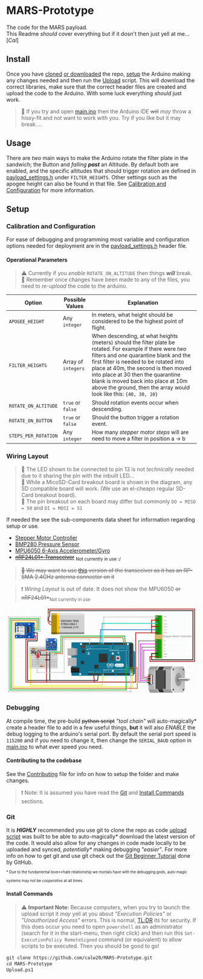 # MARS-Prototype

The code for the MARS payload.  
This Readme _should_ cover everything but if it dosn't then just yell at me... [_Cal_]

## Install

Once you have [cloned](#git) [or downloaded](https://github.com/calw20/MARS-Prototype/archive/master.zip)  the repo, [setup](#setup) the Arduino making any changes needed and then run the [Upload](Upload.ps1) script. This will download the correct libraries, make sure that the correct header files are created and upload the code to the Arduino.
With some luck everything _should_ just work.

>:notebook_with_decorative_cover: If you try and open [main.ino](main.ino) then the Arduino IDE ~~will~~ _may_ throw a hissy-fit and not want to work with you. Try if you like but it may break....

## Usage

There are _two_ main ways to make the Arduino rotate the filter plate in the sandwich; the Button and _falling **past**_ an Altitude. By default both are enabled, and the specific altitudes that should trigger rotation are defined in [payload_settings.h](payload_settings.h)  under `FILTER_HEIGHTS`. Other settings such as the apogee height can also be found in that file. See [Calibration and Configuration](#Calibration-and-Configuration) for more information.

## Setup

### Calibration and Configuration

For ease of debugging and programming most variable and configuration options needed for deployment are in the [payload_settings.h](payload_settings.h) header file.

#### Operational Parameters

>:warning: Currently if you _enable_ `ROTATE_ON_ALTITUDE` then things **_will_** break.  
>:notebook_with_decorative_cover: Remember once changes have been made to any of the files, you need to _re-upload_ the code to the arduino.

|       Option       |  Possible Values  |Explanation|
|--------------------|-------------------|-|
|`APOGEE_HEIGHT`     |Any `integer`      |In meters, what height should be considered to be the highest point of flight.|
|`FILTER_HEIGHTS`    |Array of `integers`|When descending, at what heights (meters) should the filter plate be rotated. For example if there were _two_ filters and _one_ quarantine blank and the first filter is needed to be rotated into place at 40m, the second is then moved into place at 30 then the quarantine blank is moved back into place at 10m above the ground, then the array would look like this: `{40, 30, 10}`|
|`ROTATE_ON_ALTITUDE`|`true` or `false`  |Should rotation events occur when descending.|
|`ROTATE_ON_BUTTON`  |`true` or `false`  |Should the button trigger a rotation event.|
|`STEPS_PER_ROTATION`|Any `integer`      |How many _stepper motor steps_ will are need to move a filter in position a -> b|

### Wiring Layout

>:notebook_with_decorative_cover: The LED shown to be connected to pin 13 is not _technically_ needed due to it sharing the pin with the inbuilt LED...  
>:notebook_with_decorative_cover: While a MicoSD-Card breakout board is shown in the diagram, any SD compatible board will work. (We use an el-cheapo regular SD-Card breakout board).  
>:closed_book: The pin breakout on each board may differ but commonly `DO = MISO = 50` and `DI = MOSI = 51`

If needed the see the sub-components data sheet for information regarding setup or use.

* [Stepper Motor Controller](https://wiki.dfrobot.com/TB6600_Stepper_Motor_Driver_SKU__DRI0043)
* [BMP280 Pressure Sensor](https://learn.adafruit.com/adafruit-bmp280-barometric-pressure-plus-temperature-sensor-breakout/arduino-test)
* [MPU6050 6-Axis Accelerometer/Gyro ](https://www.dfrobot.com/product-880.html)
* ~~[nRF24L01+ Transceiver](https://www.sparkfun.com/products/691)~~ <sub>Not currently in use :/</sub>
>~~:orange_book: We may want to use [this](https://www.sparkfun.com/products/705) version of the transceiver as it has an RP-SMA 2.4GHz antenna connector on it~~

>:heavy_exclamation_mark: *Wiring Layout* is out of date. It does not show the MPU6050 ~~or nRF24L01+~~<sub>Not currently in use</sub>

![Wiring Layout](Wiring_Layout.png)

### Debugging

At compile time, the pre-build ~~python script~~ _"tool chain"_ will auto-magically* create a header file to add in a few useful things, **but** it will also _ENABLE_ the debug logging to the arduino's serial port. By default the serial port speed is `115200` and if you need to change it, then change the `SERIAL_BAUD` option in [main.ino](main.ino) to what ever speed you need.

#### Contributing to the codebase

See the [Contributing](CONTRIBUTING.md) file for info on how to setup the folder and make changes.
>:exclamation: Note: It is assumed you have read the [Git](#git) and [Install Commands](#Install-Commands) sections.

### Git

It is *__HIGHLY__* recommended you use git to clone the repo as code [upload script](Upload.ps1) was built to be able to auto-magically* download the latest version of the code. It would also allow for any changes in code made locally to be uploaded and synced, _potentially*_ making debugging _"easier"_. For more info on how to get git and use git check out the [Git Beginner Tutorial](https://product.hubspot.com/blog/git-and-github-tutorial-for-beginners) done by GitHub.  
<sub><sub>* Due to the fundamental love<->hate relationship we mortals have with the debugging gods, auto-magic systems may not be _cooperative_ at all times.</sub></sub>

#### Install Commands

>:warning: __Important Note:__ Because computers, when you try to launch the upload script it *may* yell at you about  *"Execution Policies"* or *"Unauthorized Access"* errors. This is normal, [TL;DR](https://docs.microsoft.com/en-us/powershell/module/microsoft.powershell.core/about/about_execution_policies?view=powershell-7) its for security. If this does occur you need to open `powershell` as an administrator (search for it in the start-menu, then right click) and then run this `Set-ExecutionPolicy RemoteSigned`  command (or equivalent)  to allow scripts to be executed. Then you should be good to go!

```dos
git clone https://github.com/calw20/MARS-Prototype.git
cd MARS-Prototype
Upload.ps1
```
